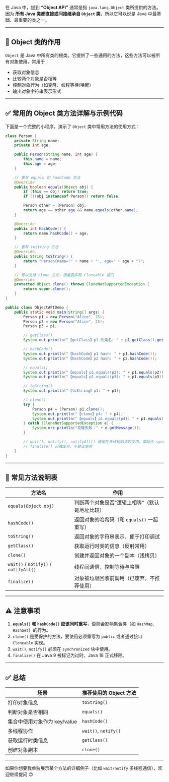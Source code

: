 在 Java 中，提到 **“Object API”** 通常是指 `java.lang.Object` 类所提供的方法。因为 **所有 Java 类都直接或间接继承自 `Object` 类**，所以它可以说是 Java 中最基础、最重要的类之一。

---

## 🧠 Object 类的作用

`Object` 是 Java 中所有类的根类。它提供了一些通用的方法，这些方法可以被所有对象使用，常用于：

- 获取对象信息
- 比较两个对象是否相等
- 控制对象行为（如克隆、线程等待/唤醒）
- 输出对象字符串表示形式

---

## ✅ 常用的 Object 类方法详解与示例代码

下面是一个完整的小程序，演示了 `Object` 类中常用方法的使用方式：

```java
class Person {
    private String name;
    private int age;

    public Person(String name, int age) {
        this.name = name;
        this.age = age;
    }

    // 重写 equals 和 hashCode 方法
    @Override
    public boolean equals(Object obj) {
        if (this == obj) return true;
        if (!(obj instanceof Person)) return false;

        Person other = (Person) obj;
        return age == other.age && name.equals(other.name);
    }

    @Override
    public int hashCode() {
        return name.hashCode() + age;
    }

    // 重写 toString 方法
    @Override
    public String toString() {
        return "Person{name='" + name + "', age=" + age + "}";
    }

    // 可以支持 clone 方法，但需要实现 Cloneable 接口
    @Override
    protected Object clone() throws CloneNotSupportedException {
        return super.clone();
    }
}

public class ObjectAPIDemo {
    public static void main(String[] args) {
        Person p1 = new Person("Alice", 25);
        Person p2 = new Person("Alice", 25);
        Person p3 = p1;

        // getClass()
        System.out.println("【getClass】p1 的类名: " + p1.getClass().getName());

        // hashCode()
        System.out.println("【hashCode】p1 hash: " + p1.hashCode());
        System.out.println("【hashCode】p2 hash: " + p2.hashCode());

        // equals()
        System.out.println("【equals】p1.equals(p2): " + p1.equals(p2)); // true
        System.out.println("【equals】p1.equals(p3): " + p1.equals(p3)); // true

        // toString()
        System.out.println("【toString】p1: " + p1);

        // clone()
        try {
            Person p4 = (Person) p1.clone();
            System.out.println("【clone】p4: " + p4);
            System.out.println("【equals】p1.equals(p4): " + p1.equals(p4)); // true
        } catch (CloneNotSupportedException e) {
            System.err.println("克隆失败：" + e.getMessage());
        }

        // wait(), notify(), notifyAll() 通常在多线程同步时使用，需配合 synchronized 使用
        // finalize() 已被废弃，不建议使用
    }
}
```

---

## 🔁 常见方法说明表

| 方法名 | 作用 |
|--------|------|
| `equals(Object obj)` | 判断两个对象是否“逻辑上相等”（默认是地址比较） |
| `hashCode()` | 返回对象的哈希码（和 `equals()` 一起重写） |
| `toString()` | 返回对象的字符串表示，便于打印调试 |
| `getClass()` | 获取运行时类的信息（反射常用） |
| `clone()` | 创建并返回对象的一个副本（浅拷贝） |
| `wait()` / `notify()` / `notifyAll()` | 线程间通信，控制等待与唤醒 |
| `finalize()` | 对象被垃圾回收前调用（已废弃，不推荐使用） |

---

## ⚠️ 注意事项

1. **`equals()` 和 `hashCode()` 应该同时重写**，否则会影响集合类（如 `HashMap`, `HashSet`）的行为。
2. `clone()` 是受保护的方法，要使用必须重写为 `public` 或者通过接口 `Cloneable` 实现。
3. `wait()`, `notify()` 必须在 `synchronized` 块中使用。
4. `finalize()` 在 Java 9 被标记为过时，Java 18 正式移除。

---

## ✅ 总结

| 场景 | 推荐使用的 Object 方法 |
|------|--------------------------|
| 打印对象信息 | `toString()` |
| 判断对象是否相同 | `equals()` |
| 集合中使用对象作为 key/value | `hashCode()` |
| 多线程协作 | `wait()`, `notify()` |
| 获取运行时类信息 | `getClass()` |
| 创建对象副本 | `clone()` |

---

如果你想要我单独展示某个方法的详细例子（比如 `wait/notify` 多线程通信），欢迎继续提问 😊